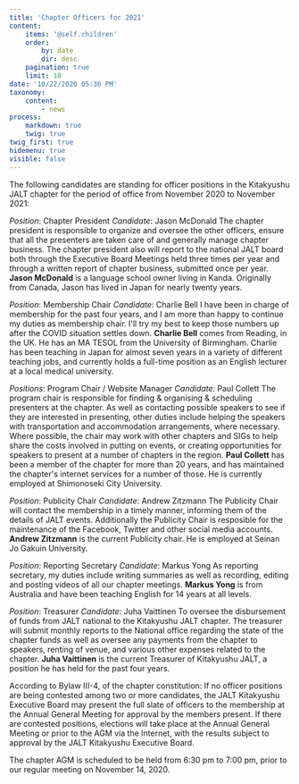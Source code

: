 ```yaml
---
title: 'Chapter Officers for 2021'
content:
    items: '@self.children'
    order:
        by: date
        dir: desc
    pagination: true
    limit: 10
date: '10/22/2020 05:36 PM'
taxonomy:
    content:
        - news
process:
    markdown: true
    twig: true
twig_first: true
hidemenu: true
visible: false
---
```


The following candidates are standing for officer positions in the Kitakyushu JALT chapter for the period of office from November 2020 to November 2021:

_Position_: Chapter President
_Candidate_: Jason McDonald
The chapter president is responsible to organize and oversee the other officers, ensure that all the presenters are taken care of and generally manage chapter business. The chapter president also will report to the national JALT board both through the Executive Board Meetings held three times per year and through a written report of chapter business, submitted once per year.
**Jason McDonald** is a language school owner living in Kanda. Originally from Canada, Jason has lived in Japan for nearly twenty years.

_Position_: Membership Chair
_Candidate_: Charlie Bell
I have been in charge of membership for the past four years, and I am more than happy to continue my duties as membership chair. I'll try my best to keep those numbers up after the COVID situation settles down.
**Charlie Bell** comes from Reading, in the UK. He has an MA TESOL from the University of Birmingham. Charlie has been teaching in Japan for almost seven years in a variety of different teaching jobs, and currently holds a full-time position as an English lecturer at a local medical university.

_Positions_: Program Chair / Website Manager
_Candidate_: Paul Collett
The program chair is responsible for finding & organising & scheduling presenters at the chapter. As well as contacting possible speakers to see if they are interested in presenting, other duties include helping the speakers with transportation and accommodation arrangements, where necessary. Where possible, the chair may work with other chapters and SIGs to help share the costs involved in putting on events, or creating opportunities for speakers to present at a number of chapters in the region.
**Paul Collett** has been a member of the chapter for more than 20 years, and has maintained the chapter's internet services for a number of those. He is currently employed at Shimonoseki City University. 

_Position_: Publicity Chair
_Candidate_: Andrew Zitzmann
The Publicity Chair will contact the membership in a timely manner, informing them of the details of JALT events. Additionally the Publicity Chair is resposible for the maintenance of the Facebook, Twitter and other social media accounts.
**Andrew Zitzmann** is the current Publicity chair. He is employed at Seinan Jo Gakuin University.

_Position_: Reporting Secretary
_Candidate_: Markus Yong
As reporting secretary, my duties include writing summaries as well as recording, editing and posting videos of all our chapter meetings.
**Markus Yong** is from Australia and have been teaching English for 14 years at all levels.

_Position_: Treasurer
_Candidate_: Juha Vaittinen
To oversee the disbursement of funds from JALT national to the Kitakyushu JALT chapter. The treasurer will submit monthly reports to the National office regarding the state of the chapter funds as well as oversee any payments from the chapter to speakers, renting of venue, and various other expenses related to the chapter.
**Juha Vaittinen** is the current Treasurer of Kitakyushu JALT, a position he has held for the past four years.

According to Bylaw III-4, of the chapter constitution: If no officer positions are being contested among two or more candidates, the JALT Kitakyushu Executive Board may present the full slate of officers to the membership at the Annual General Meeting for approval by the members present. If there are contested positions, elections will take place at the Annual General Meeting or prior to the AGM via the Internet, with the results subject to approval by the JALT Kitakyushu Executive Board.

The chapter AGM is scheduled to be held from 6:30 pm to 7:00 pm, prior to our regular meeting on November 14, 2020.
